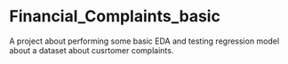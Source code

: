 # Financial_Complaints_basic
A project about performing some basic EDA and testing regression model about a dataset about cusrtomer complaints. 
